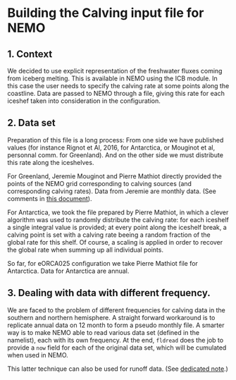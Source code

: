 # Building the Calving input file for NEMO
## 1. Context
We decided to use explicit representation of the freshwater fluxes coming from iceberg melting. This is available in NEMO using the ICB module. In this case
the user needs to specify the calving rate at some  points along the coastline. Data are passed to NEMO through a file, giving this rate for each iceshef taken 
into consideration in the configuration.

## 2. Data set
Preparation of this file is a long process: From one side we have published values (for instance Rignot et Al, 2016, for Antarctica, or Mouginot et al, personnal
comm. for Greenland). And on the other side we must distribute this rate along the iceshelves. 

For Greenland, Jeremie Mouginot and Pierre Mathiot directly provided the points of the NEMO grid corresponding to calving sources (and corresponding calving rates).
Data from Jeremie are monthly data. (See comments in [this document](../RUNOFF_GREENLAND/README.md)).

For Antarctica, we took the file prepared by Pierre Mathiot, in which a clever algorithm was used to randomly distribute the  calving rate: for each iceshelf a single integral value is provided; at every point along the iceshelf break, a calving point is set with a calving rate beeing a random fraction of the global rate for this shelf. Of course, a scaling is applied in order to recover the global rate when summing up all individual points.

So far, for eORCA025 configuration we take Pierre Mathiot file for Antarctica. Data for Antarctica are annual.

## 3. Dealing with data with different frequency.
We are faced to the problem of different frequencies for calving data in the southern and northern hemisphere. A straight forward workaround is to replicate
annual data on 12 month to form a pseudo monthly file.  A smarter way is to make NEMO able to read various data set (defined in the namelist), each with its own
frequency.  At the end, `fldread` does the job to provide a `now` field for each of the original data set,  which will be cumulated when used in NEMO.

This latter technique can also be used for runoff data. (See [dedicated note](../../../Doc/Multiple_frequency_runoff.md).)
